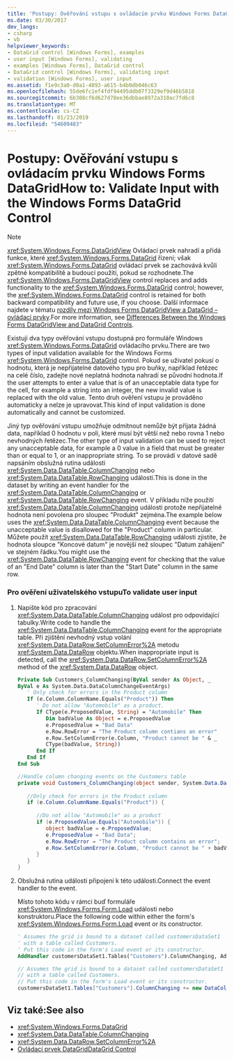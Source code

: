 ```yaml
---
title: 'Postupy: Ověřování vstupu s ovládacím prvku Windows Forms DataGrid'
ms.date: 03/30/2017
dev_langs:
- csharp
- vb
helpviewer_keywords:
- DataGrid control [Windows Forms], examples
- user input [Windows Forms], validating
- examples [Windows Forms], DataGrid control
- DataGrid control [Windows Forms], validating input
- validation [Windows Forms], user input
ms.assetid: f1e9c3a0-d0a1-4893-a615-b4b0db046c63
ms.openlocfilehash: 55de6fc1ef4fdf94495ddb07f3329ef9d46b5818
ms.sourcegitcommit: 6b308cf6d627d78ee36dbbae8972a310ac7fd6c8
ms.translationtype: MT
ms.contentlocale: cs-CZ
ms.lasthandoff: 01/23/2019
ms.locfileid: "54609483"
---
```

# <a name="how-to-validate-input-with-the-windows-forms-datagrid-control"></a><span data-ttu-id="79633-102">Postupy: Ověřování vstupu s ovládacím prvku Windows Forms DataGrid</span><span class="sxs-lookup"><span data-stu-id="79633-102">How to: Validate Input with the Windows Forms DataGrid Control</span></span>
> [!NOTE]
>  <span data-ttu-id="79633-103"><xref:System.Windows.Forms.DataGridView> Ovládací prvek nahradí a přidá funkce, které <xref:System.Windows.Forms.DataGrid> řízení; však <xref:System.Windows.Forms.DataGrid> ovládací prvek se zachovává kvůli zpětné kompatibilitě a budoucí použití, pokud se rozhodnete.</span><span class="sxs-lookup"><span data-stu-id="79633-103">The <xref:System.Windows.Forms.DataGridView> control replaces and adds functionality to the <xref:System.Windows.Forms.DataGrid> control; however, the <xref:System.Windows.Forms.DataGrid> control is retained for both backward compatibility and future use, if you choose.</span></span> <span data-ttu-id="79633-104">Další informace najdete v tématu [rozdíly mezi Windows Forms DataGridView a DataGrid – ovládací prvky](../../../../docs/framework/winforms/controls/differences-between-the-windows-forms-datagridview-and-datagrid-controls.md).</span><span class="sxs-lookup"><span data-stu-id="79633-104">For more information, see [Differences Between the Windows Forms DataGridView and DataGrid Controls](../../../../docs/framework/winforms/controls/differences-between-the-windows-forms-datagridview-and-datagrid-controls.md).</span></span>  
  
 <span data-ttu-id="79633-105">Existují dva typy ověřování vstupu dostupná pro formuláře Windows <xref:System.Windows.Forms.DataGrid> ovládacího prvku.</span><span class="sxs-lookup"><span data-stu-id="79633-105">There are two types of input validation available for the Windows Forms <xref:System.Windows.Forms.DataGrid> control.</span></span> <span data-ttu-id="79633-106">Pokud se uživatel pokusí o hodnotu, která je nepřijatelné datového typu pro buňky, například řetězec na celé číslo, zadejte nové neplatná hodnota nahradí se původní hodnota.</span><span class="sxs-lookup"><span data-stu-id="79633-106">If the user attempts to enter a value that is of an unacceptable data type for the cell, for example a string into an integer, the new invalid value is replaced with the old value.</span></span> <span data-ttu-id="79633-107">Tento druh ověření vstupu je prováděno automaticky a nelze je upravovat.</span><span class="sxs-lookup"><span data-stu-id="79633-107">This kind of input validation is done automatically and cannot be customized.</span></span>  
  
 <span data-ttu-id="79633-108">Jiný typ ověřování vstupu umožňuje odmítnout nemůže být přijata žádná data, například 0 hodnotu v poli, které musí být větší než nebo rovna 1 nebo nevhodných řetězec.</span><span class="sxs-lookup"><span data-stu-id="79633-108">The other type of input validation can be used to reject any unacceptable data, for example a 0 value in a field that must be greater than or equal to 1, or an inappropriate string.</span></span> <span data-ttu-id="79633-109">To se provádí v datové sadě napsáním obslužná rutina události <xref:System.Data.DataTable.ColumnChanging> nebo <xref:System.Data.DataTable.RowChanging> událostí.</span><span class="sxs-lookup"><span data-stu-id="79633-109">This is done in the dataset by writing an event handler for the <xref:System.Data.DataTable.ColumnChanging> or <xref:System.Data.DataTable.RowChanging> event.</span></span> <span data-ttu-id="79633-110">V příkladu níže použití <xref:System.Data.DataTable.ColumnChanging> události protože nepřijatelné hodnota není povolena pro sloupec "Produkt" zejména.</span><span class="sxs-lookup"><span data-stu-id="79633-110">The example below uses the <xref:System.Data.DataTable.ColumnChanging> event because the unacceptable value is disallowed for the "Product" column in particular.</span></span> <span data-ttu-id="79633-111">Můžete použít <xref:System.Data.DataTable.RowChanging> události zjistíte, že hodnota sloupce "Koncové datum" je novější než sloupec "Datum zahájení" ve stejném řádku.</span><span class="sxs-lookup"><span data-stu-id="79633-111">You might use the <xref:System.Data.DataTable.RowChanging> event for checking that the value of an "End Date" column is later than the "Start Date" column in the same row.</span></span>  
  
### <a name="to-validate-user-input"></a><span data-ttu-id="79633-112">Pro ověření uživatelského vstupu</span><span class="sxs-lookup"><span data-stu-id="79633-112">To validate user input</span></span>  
  
1.  <span data-ttu-id="79633-113">Napište kód pro zpracování <xref:System.Data.DataTable.ColumnChanging> událost pro odpovídající tabulky.</span><span class="sxs-lookup"><span data-stu-id="79633-113">Write code to handle the <xref:System.Data.DataTable.ColumnChanging> event for the appropriate table.</span></span> <span data-ttu-id="79633-114">Při zjištění nevhodný vstup volání <xref:System.Data.DataRow.SetColumnError%2A> metodu <xref:System.Data.DataRow> objektu.</span><span class="sxs-lookup"><span data-stu-id="79633-114">When inappropriate input is detected, call the <xref:System.Data.DataRow.SetColumnError%2A> method of the <xref:System.Data.DataRow> object.</span></span>  
  
    ```vb  
    Private Sub Customers_ColumnChanging(ByVal sender As Object, _  
    ByVal e As System.Data.DataColumnChangeEventArgs)  
       ' Only check for errors in the Product column  
       If (e.Column.ColumnName.Equals("Product")) Then  
          ' Do not allow "Automobile" as a product.  
          If CType(e.ProposedValue, String) = "Automobile" Then  
             Dim badValue As Object = e.ProposedValue  
             e.ProposedValue = "Bad Data"  
             e.Row.RowError = "The Product column contians an error"  
             e.Row.SetColumnError(e.Column, "Product cannot be " & _  
             CType(badValue, String))  
          End If  
       End If  
    End Sub  
    ```  
  
    ```csharp  
    //Handle column changing events on the Customers table  
    private void Customers_ColumnChanging(object sender, System.Data.DataColumnChangeEventArgs e) {  
  
       //Only check for errors in the Product column  
       if (e.Column.ColumnName.Equals("Product")) {  
  
          //Do not allow "Automobile" as a product  
          if (e.ProposedValue.Equals("Automobile")) {  
             object badValue = e.ProposedValue;  
             e.ProposedValue = "Bad Data";  
             e.Row.RowError = "The Product column contains an error";  
             e.Row.SetColumnError(e.Column, "Product cannot be " + badValue);  
          }  
       }  
    }  
    ```  
  
2.  <span data-ttu-id="79633-115">Obslužná rutina události připojení k této události.</span><span class="sxs-lookup"><span data-stu-id="79633-115">Connect the event handler to the event.</span></span>  
  
     <span data-ttu-id="79633-116">Místo tohoto kódu v rámci buď formuláře <xref:System.Windows.Forms.Form.Load> události nebo konstruktoru.</span><span class="sxs-lookup"><span data-stu-id="79633-116">Place the following code within either the form's <xref:System.Windows.Forms.Form.Load> event or its constructor.</span></span>  
  
    ```vb  
    ' Assumes the grid is bound to a dataset called customersDataSet1  
    ' with a table called Customers.  
    ' Put this code in the form's Load event or its constructor.  
    AddHandler customersDataSet1.Tables("Customers").ColumnChanging, AddressOf Customers_ColumnChanging  
    ```  
  
    ```csharp  
    // Assumes the grid is bound to a dataset called customersDataSet1  
    // with a table called Customers.  
    // Put this code in the form's Load event or its constructor.  
    customersDataSet1.Tables["Customers"].ColumnChanging += new DataColumnChangeEventHandler(this.Customers_ColumnChanging);  
    ```  
  
## <a name="see-also"></a><span data-ttu-id="79633-117">Viz také:</span><span class="sxs-lookup"><span data-stu-id="79633-117">See also</span></span>
- <xref:System.Windows.Forms.DataGrid>
- <xref:System.Data.DataTable.ColumnChanging>
- <xref:System.Data.DataRow.SetColumnError%2A>
- [<span data-ttu-id="79633-118">Ovládací prvek DataGrid</span><span class="sxs-lookup"><span data-stu-id="79633-118">DataGrid Control</span></span>](../../../../docs/framework/winforms/controls/datagrid-control-windows-forms.md)
